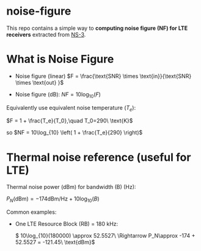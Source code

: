 # noise-figure
This repo contains a simple way to **computing noise figure (NF) for LTE receivers** extracted from [NS-3]().

# What is Noise Figure

- Noise figure (linear) $F = \frac{\text{SNR} \times \text{in}}{\text{SNR} \times \text{out} }$

- Noise figure (dB): $NF = 10\log_{10}(F)$

Equivalently use equivalent noise temperature ($T_e$):

$F = 1 + \frac{T_e}{T_0},\quad T_0=290\ \text{K}$

so $NF = 10\log_{10} \left( 1 + \frac{T_e}{290} \right)$

# Thermal noise reference (useful for LTE)

Thermal noise power (dBm) for bandwidth (B) (Hz):

$P_N\text{(dBm)} = -174 \text{dBm/Hz} + 10 \log_{10}(B)$

Common examples:

* One LTE Resource Block (RB) = 180 kHz:
  
  $  10\log_{10}(180000) \approx 52.5527\ \Rightarrow P_N\approx -174 + 52.5527 = -121.45\ \text{dBm}$
  

